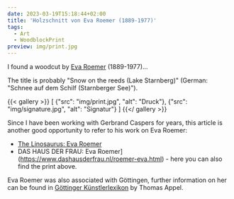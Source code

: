 ```yaml
---
date: 2023-03-19T15:18:44+02:00
title: 'Holzschnitt von Eva Roemer (1889-1977)'
tags:
  - Art
  - WoodblockPrint
preview: img/print.jpg
---
```


I found a woodcut by [Eva Roemer](https://de.wikipedia.org/wiki/Eva_Roemer) (1889-1977)...
<!--more-->

The title is probably "Snow on the reeds (Lake Starnberg)" (German: "Schnee auf dem Schilf (Starnberger See)").

{{< gallery >}}
[
  {"src": "img/print.jpg", "alt": "Druck"},
  {"src": "img/signature.jpg", "alt": "Signatur"}
]
{{</ gallery >}}

Since I have been working with Gerbrand Caspers for years, this article is another good opportunity to refer to his work on Eva Roemer:

* [The Linosaurus: Eva Roemer](https://gerrie-thefriendlyghost.blogspot.com/2011/07/eva-roemer.html)
* DAS HAUS DER FRAU: Eva Roemer](https://www.dashausderfrau.nl/roemer-eva.html) - here you can also find the print above.

Eva Roemer was also associated with Göttingen, further information on her can be found in [Göttinger Künstlerlexikon](https://univerlag.uni-goettingen.de/bitstream/handle/3/isbn-978-3-86395-504-5/Appel_diss.pdf) by Thomas Appel.
